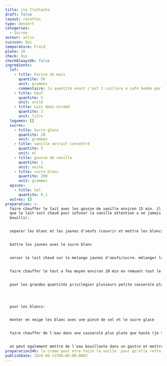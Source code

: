 ```yaml
---
title: ile flottante
draft: false
layout: recettes
type: dessert
categories:
  - Sucrée
auteur: anliz
cuisson: Oui
temperature: Froid
plate: 10
check: Oui
checkAlwaysOk: false
ingredients:
  lof:
    - title: Farine de maïs
      quantite: 50
      unit: grammes
      commentaire: la quantité exact c'est 1 cuillere a café bombé par oeuf
    - title: Oeuf
      quantite: 5
      unit: unité
    - title: Lait demi-écrémé
      quantite: 2
      unit: litre
  legumes: []
  sucres:
    - title: Sucre glace
      quantite: 20
      unit: grammes
    - title: vanille extrait concentré
      quantite: 5
      unit: ml
    - title: gousse de vanille
      quantite: 1
      unit: unité
    - title: sucre blanc
      quantite: 200
      unit: grammes
  epices:
    - title: Sel
      quantite: 0.1
  autres: []
preparation: >-
  faire chauffer le lait avec les gousse de vanille environ 15 min. il suffit
  que le lait soit chaud pour infuser la vanille attention a ne jamais faire
  bouillir.


  separer les blanc et les jaunes d'oeufs (couvrir et mettre les blancs au frigo, les blanc seront fait derniere minute)


  battre les jaunes avec le sucre blanc


  verser le lait chaud sur le melange jaunes d'oeufs/sucre. mélanger la maizena avec un peu de la preparation pour qu'elle ne fasse pas de grumeau et melanger le tout.


  faire chauffer le tout a feu moyen environ 20 min en remuant tout le temps! attention ca ne doit pas bouillir! attention ne pas faire avec une casserole en alu!


  pour les grandes quantités privilégier plusieurs petite casserole plutot qu'une grande!




  pour les blancs: 


  monter en neige les blanc avec une pincé de sel et le sucre glace


  faire chauffer de l'eau dans une casserole plus plate que haute (je trouve que dans une poele c'est cool) et faire bouilllir les blanc 2 min de chaque face en les mettant dans la casserole a la cuillere (ca forme l'ile...)


  on peut egalement mettre de l'eau bouillante dans un gastro et mettre au four 5 min mais c'est un peu plus technique...
preparation24h: la creme peut etre faite la veille  pour qu'elle refroidisse bien
publishDate: 2024-06-13T08:06:00.000Z
---
```

